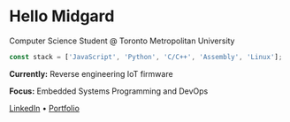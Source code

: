 # Hello Midgard 

Computer Science Student @ Toronto Metropolitan University

```javascript
const stack = ['JavaScript', 'Python', 'C/C++', 'Assembly', 'Linux'];
```

**Currently:** Reverse engineering IoT firmware

**Focus:** Embedded Systems Programming and DevOps

[LinkedIn](https://www.linkedin.com/in/bhavdeeparora/) • [Portfolio](https://bhavdeep.dev/)


